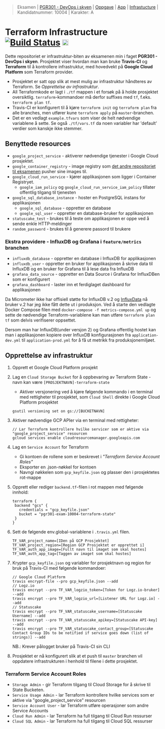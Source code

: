 > Eksamen | [PGR301 - DevOps i skyen](https://old.kristiania.no/emnebeskrivelse-2-2/?kode=PGR301&arstall=2020&terminkode=H%C3%98ST) | [Oppgave](./docs/PGR301_exam_2020.pdf) | [App](https://github.com/eolseng/pgr301-exam-auth) | [Infrastucture](https://github.com/eolseng/pgr301-exam-infrastructure) | Kandidatnummer: 10004 | Karakter: A
# Terraform Infrastructure [![Build Status](https://travis-ci.com/eolseng/pgr301-exam-infrastructure.svg?branch=master)](https://travis-ci.com/eolseng/pgr301-exam-infrastructure) <img src="https://app.statuscake.com/button/index.php?Track=5750635&Days=1&Design=1" height="20" />

Dette repositoriet er infrastruktur-biten av eksamenen min i faget **PGR301 - DevOps i skyen**.
Prosjektet viser hvordan man kan bruke **Travis-CI** og **Terraform** til å kontrollere infrastruktur, med hovedvekt på **Google Cloud Platform** som Terraform provider.

* Prosjektet er satt opp slik at mest mulig av infrastruktur håndteres av Terraform. Se *Opprettelse av infrastruktur*.
* All Terraformkode er lagt i `./tf` mappen i et forsøk på å holde prosjektet oversiktlig. `terraform`-kommandoer må derfor suffixes med `tf`, f.eks. `terraform plan tf`.
* Travis-CI er konfigurert til å kjøre `terraform init` og `terraform plan` fra alle branches, men utfører kune `terraform apply` på `master`-branchen.
* Det er en vedlagt `example.tfvars` som viser de helt nødvendige variablene å sette. Se også `./tf/vars.tf` da noen variabler har 'default' verdier som kanskje ikke stemmer.

## Benyttede resources
* `google_project_service` - aktiverer nødvendige tjenester i Google Cloud prosjektet.
* `google_container_registry` - image registry som [det andre repositoriet til eksamenen](https://github.com/eolseng/pgr301-exam-auth) pusher sine images til. 
* `google_cloud_run_service` - kjører applikasjonen som ligger i Container Registryet.
    * `google_iam_policy` og `google_cloud_run_service_iam_policy` tillater offentlig tilgang til tjenesten
* `google_sql_database_instance` - hoster en PostgreSQL instans for applikasjonen
    * `google_sql_database` - oppretter en database
    * `google_sql_user` - oppretter en database-bruker for applikasjonen
* `statuscake_test` - brukes til å teste om applikasjonen er oppe ved å sende enkle HTTP-meldinger
* `random_password` - brukes til å generere passord til brukere
### Ekstra providere - InfluxDB og Grafana i `feature/metrics` branchen
* `influxdb_database` - oppretter en database i InfluxDB for applikasjonen
* `influxdb_user` - oppretter en bruker for applikasjonen å skrive data til InfluxDB og en bruker for Grafana til å lese data fra InfluxDB
* `grafana_data_source` - oppretter en Data Source i Grafana for InfluxDBen som er konfigurert
* `grafana_dashboard` - laster inn et ferdiglaget dashboard for applikasjonen

Da Micrometer ikke har offisiell støtte for InfluxDB v.2 og [InfluxData](https://www.influxdata.com/) nå bruker v.2 har jeg ikke fått dette ut i produksjon.
Ved å starte den vedlagte Docker Compose filen med `docker-compose -f metrics-compose.yml up` og sette de nødvendige Terraform-variablene kan man utføre `terraform plan tf` som delvis verifiserer oppsettet.

Dersom man har InfluxDB(under versjon 2) og Grafana offentlig hostet kan man i applikasjonen kopiere over InfluxDB konfigurasjonen fra `application-dev.yml` til `application-prod.yml` for å få ut metrikk fra produksjonemiljøet.  

## Opprettelse av infrastruktur
1. Opprett et Google Cloud Platform prosjekt
2. Lag en `Cloud Storage Bucket` for å oppbevaring av Terraform State - navn kan være `[PROSJEKTNAVN]-terraform-state`
    * Aktiver versjonering ved å kjøre følgende kommando i en terminal med rettigheter til prosjektet, som `Cloud Shell` direkte i Google Cloud Platform prosjektet
    ```
    gsutil versioning set on gs://[BUCKETNAVN]
    ```
3. Aktiver nødvendige GCP APIer via en terminal med rettigheter:
    ```
   // Lar Terraform kontrollere hvilke servicer som er aktive via "google_project_service" resourcen
    gcloud services enable cloudresourcemanager.googleapis.com
    ```
4. Lag en `Service Account` for Terraform
    * Gi kontoen de rollene som er beskrevet i _"Terraform Service Account Roles"_
    * Eksporter en .json-nøkkel for kontoen
    * Navngi nøkkelen som `gcp_keyfile.json` og plasser den i prosjektetes rot-mappe
    
5. Opprett eller rediger `backend.tf`-filen i rot mappen med følgende innhold:
    ```
   terraform {
     backend "gcs" {
       credentials = "gcp_keyfile.json"
       bucket = "pgr301-exam-10004-terraform-state"
     }
   }
   ```
6. Sett de følgende env.global-variablene i `.travis.yml` filen.
    ```
    TF_VAR_project_name=[IDen på GCP Prosjektet]
    TF_VAR_project_region=[Region GCP Prosjektet er opprettet i]
    TF_VAR_auth_app_image=[Fullt navn til imaget som skal hostes]
    TF_VAR_auth_app_tag=[Taggen av imaget som skal hostes]
    ```
7. Krypter `gcp_keyfile.json` og variabler for prosjektnavn og region for bruk på Travis-CI med følgende kommandoer:
    ```
   // Google Cloud Platform
   travis encrypt-file --pro gcp_keyfile.json --add
   // Logz.io
   travis encrypt --pro TF_VAR_logzio_token=[Token for Logz.io-bruker] --add
   travis encrypt --pro TF_VAR_logzio_url=[Listener URL for Logz.io] --add
   // Statuscake
   travis encrypt --pro TF_VAR_statuscake_username=[Statuscake Username] --add
   travis encrypt --pro TF_VAR_statuscake_apikey=[Statuscake API-key] --add
   travis encrypt --pro TF_VAR_statuscake_contact_group=[Statuscake Contact Group IDs to be notified if service goes down (list of strings)] --add
    ```
    NB.: Krever pålogget bruker på Travis-CI sin CLI

8. Prosjektet er nå konfigurert slik at et push til `master` branchen vil oppdatere infrastrukturen i henhold til filene i dette prosjektet.

### Terraform Service Account Roles
* `Storage Admin` - gir Terraform tilgang til Cloud Storage for å skrive til State Bucketen.
* `Service Usage Admin` - lar Terraform kontrollere hvilke services som er aktive via "google_project_service" resourcen
* `Service Account User` - lar Terraform utføre operasjoner som andre Service Accounts
* `Cloud Run Admin` - lar Terraform ha full tilgang til Cloud Run ressurser
* `Cloud SQL Admin` - lar Terraform ha full tilgang til Cloud SQL ressurser
